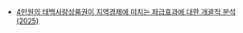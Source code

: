 * [4만원의 태백사랑상품권이 지역경제에 미치는 파급효과에 대한 개괄적 분석(2025)](20251006_economic_impact_of_40000_taebaek_gift_certificate.md)
